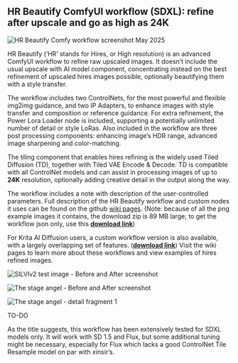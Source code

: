 ## HR Beautify ComfyUI workflow (SDXL): refine after upscale and go as high as 24K

![HR Beautify Comfy workflow screenshot May 2025](https://github.com/user-attachments/assets/ae10f6a6-fc89-4842-88e4-d3137ec0266d)

HR Beautify (‘HR’ stands for Hires, or High resolution) is an advanced ComfyUI workflow to refine raw upscaled images. It doesn’t include the usual upscale with AI model component, concentrating instead on the best refinement of upscaled hires images possible, optionally beautifying them with a style transfer.

The workflow includes two ControlNets, for the most powerful and flexible img2img guidance, and two IP Adapters, to enhance images with style transfer and composition or reference guidance. For extra refinement, the Power Lora Loader node is included, supporting a potentially unlimited number of detail or style LoRas. Also included in the workflow are three post processing components: enhancing image’s HDR range, advanced image sharpening and color-matching.

The tiling component that enables hires refining is the widely used Tiled Diffusion (TD), together with Tiled VAE Encode & Decode. TD is compatible with all ControlNet models and can assist in processing images of up to **24K** resolution, optionally adding creative detail in the output along the way. 

The workflow includes a note with description of the user-controlled parameters. Full description of the HR Beautify workflow and custom nodes it uses can be found on the github [wiki pages](https://github.com/minsky91/HR-Beautify-workflow/wiki/HR-Beautify-ComfyUI-workflow/).  (Note: because of all the png example images it contains, the download zip is 89 MB large; to get the workflow json only, use this [**download link**](https://github.com/minsky91/HR-Beautify-workflow/blob/main/workflows/HR%20Beautify%20v1.0%20(release).json))

For Krita AI Diffusion users, a custom workflow version is also available, with a largely overlapping set of features.  ([**download link**](https://github.com/minsky91/HR-Beautify-workflow/blob/main/workflows/Krita%20AI%20HR%20Beautify%20v1.0%20(release).json)) Visit the wiki pages to learn more about these workflows and view examples of hires refined images.

![SILVIv2 test image - Before and After screenshot](https://github.com/user-attachments/assets/0c34ac93-e42c-4cb1-b12a-ebdcb64f8508)

![The stage angel - Before and After screenshot](https://github.com/user-attachments/assets/81aa0eb2-5315-4c07-9875-7365eab4e34e)

![The stage angel - detail fragment 1](https://github.com/user-attachments/assets/ebf3e972-0c2c-4be7-8751-6acfba5fb9b6)





TO-DO

As the title suggests, this workflow has been extensively tested for SDXL models only. It will work with SD 1.5 and Flux, but some additional tuning might be necessary, especially for Flux which lacks a good ControlNet Tile Resample model on par with xinsir’s.
